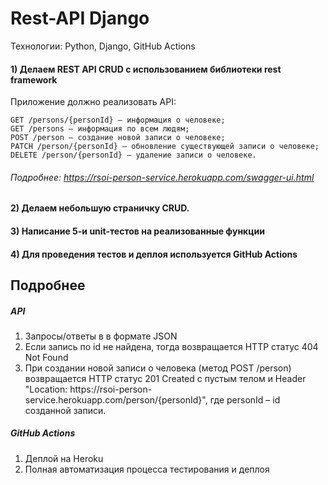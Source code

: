 # Rest-API Django
Технологии: Python, Django, GitHub Actions

#### 1) Делаем REST API CRUD  с использованием библиотеки rest framework

   Приложение должно реализовать API:
      
    GET /persons/{personId} – информация о человеке;
    GET /persons – информация по всем людям;
    POST /person – создание новой записи о человеке;
    PATCH /person/{personId} – обновление существующей записи о человеке;
    DELETE /person/{personId} – удаление записи о человеке.

###### Подробнее: <https://rsoi-person-service.herokuapp.com/swagger-ui.html>
#### 2) Делаем небольшую страничку CRUD.
#### 3) Написание 5-и unit-тестов на реализованные функции
#### 4) Для проведения тестов и деплоя используется GitHub Actions
## Подробнее
##### API
1) Запросы/ответы в в формате JSON
2) Если запись по id не найдена, тогда возвращается HTTP статус 404 Not Found
3) При создании новой записи о человека (метод POST /person) возвращается HTTP статус 201 Created с пустым телом и Header "Location: https://rsoi-person- service.herokuapp.com/person/{personId}", где personId – id созданной записи.
##### GitHub Actions
1) Деплой на Heroku
2) Полная автоматизация процесса тестирования и деплоя 

